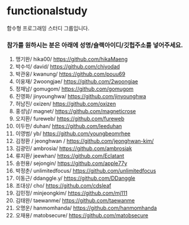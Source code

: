 # functionalstudy
함수형 프로그래밍 스터디 그룹입니다.


### 참가를 원하시는 분은 아래에 성명/슬랙아이디/깃헙주소를 넣어주세요.
1. 맹기완/ hika00/ https://github.com/hikaMaeng
2. 박수석/ david/ https://github.com/chiyodad
3. 박관웅/ kwanung/ https://github.com/pouu69
4. 이웅재/ 2woongjae/ https://github.com/2woongjae
5. 정재남/ gomugom/ https://github.com/gomugom
6. 진영화/ jinyounghwa/ https://github.com/jinyounghwa
7. 허남진/ oxizen/ https://github.com/oxizen
8. 홍성남/ magnet/ https://github.com/magneticrose
9. 오지환/ fureweb/ https://github.com/fureweb
10. 이두한/ duhan/ https://github.com/leeduhan
11. 이영범/ yb/ https://github.com/youngbeomrhee
12. 김정환 / jeonghwan / https://github.com/jeonghwan-kim/
13. 김광민/ ambrosia/ https://github.com/ambrosiak
14. 류지환/ jeewhan/ https://github.com/Eclatant
15. 송헌용/ sejongin/ https://github.com/apple77y
16. 박정춘/ unlimitedfocus/ https://github.com/unlimitedfocus
17. 이동근/ ddanggle.y/ https://github.com/DDanggle
18. 조대상/ cho/ https://github.com/cdsleaf
19. 김민정/ minjeongkim/ https://github.com/mj111
20. 김태완/ taewanme/ https://github.com/taewanme
21. 오명운/ hanmomhanda/ https://github.com/hanmomhanda
22. 오재용/ matobsecure/ https://github.com/matobsecure 

